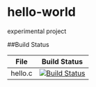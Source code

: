 # hello-world
experimental project

##Build Status

File|Build Status
---|---
hello.c|[![Build Status](https://travis-ci.com/keduoliiii/hello-world.svg?branch=master)](https://travis-ci.com/keduoliiii/hello-world)
